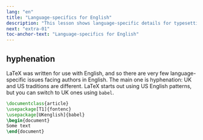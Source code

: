 ```yaml
---
lang: "en"
title: "Language-specifics for English"
description: "This lesson shows language-specific details for typesetting text in English."
next: "extra-01"
toc-anchor-text: "Language-specifics for English"
---
```


## hyphenation

LaTeX was written for use with English, and so there are very few
language-specific issues facing authors in English. The main one
is hyphenation: UK and US traditions are different. LaTeX starts out
using US English patterns, but you can switch to UK ones using `babel`.

```latex
\documentclass{article}
\usepackage[T1]{fontenc}
\usepackage[UKenglish]{babel}
\begin{document}
Some text
\end{document}
```
